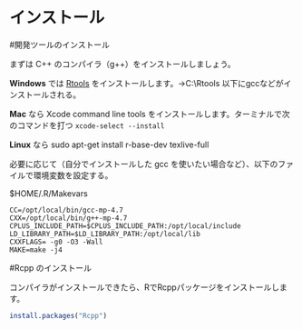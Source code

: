 # インストール

#開発ツールのインストール

まずは C++ のコンパイラ（g++）をインストールしましょう。

**Windows** では [Rtools](https://cran.r-project.org/bin/windows/Rtools/index.html) をインストールします。→C:\\Rtools 以下にgccなどがインストールされる。

**Mac** なら Xcode command line tools をインストールします。ターミナルで次のコマンドを打つ `xcode-select --install`

**Linux** なら
sudo apt-get install r-base-dev texlive-full



必要に応じて（自分でインストールした gcc を使いたい場合など）、以下のファイルで環境変数を設定する。


$HOME/.R/Makevars

```
CC=/opt/local/bin/gcc-mp-4.7
CXX=/opt/local/bin/g++-mp-4.7
CPLUS_INCLUDE_PATH=$CPLUS_INCLUDE_PATH:/opt/local/include
LD_LIBRARY_PATH=$LD_LIBRARY_PATH:/opt/local/lib
CXXFLAGS= -g0 -O3 -Wall
MAKE=make -j4
```


#Rcpp のインストール 

コンパイラがインストールできたら、RでRcppパッケージをインストールします。

```r
install.packages("Rcpp")
```